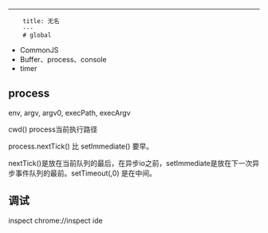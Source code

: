---
        title: 无名
        ---
        # global

- CommonJS
- Buffer、process、console
- timer


## process

env, argv, argv0, execPath, execArgv

cwd() process当前执行路径

process.nextTick() 比 setImmediate() 要早。

nextTick()是放在当前队列的最后，在异步io之前，setImmediate是放在下一次异步事件队列的最前。setTimeout(,0) 是在中间。

## 调试

inspect  chrome://inspect
ide